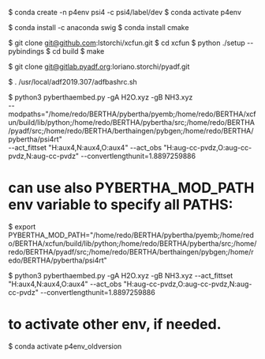 $ conda create -n p4env psi4 -c psi4/label/dev
$ conda activate p4env

$ conda install -c anaconda swig
$ conda install cmake

$ git clone git@github.com:lstorchi/xcfun.git
$ cd xcfun
$ python ./setup --pybindings 
$ cd build
$ make

$ git clone git@gitlab.pyadf.org:loriano.storchi/pyadf.git

$ . /usr/local/adf2019.307/adfbashrc.sh 


$ python3 pyberthaembed.py -gA H2O.xyz -gB NH3.xyz  \
  --modpaths="/home/redo/BERTHA/pybertha/pyemb;/home/redo/BERTHA/xcfun/build/lib/python;/home/redo/BERTHA/pybertha/src;/home/redo/BERTHA/pyadf/src;/home/redo/BERTHA/berthaingen/pybgen;/home/redo/BERTHA/pybertha/psi4rt" \
  --act_fittset "H:aux4,N:aux4,O:aux4" --act_obs "H:aug-cc-pvdz,O:aug-cc-pvdz,N:aug-cc-pvdz" --convertlengthunit=1.8897259886

# can use also PYBERTHA_MOD_PATH env variable to specify all PATHS:

$ export PYBERTHA_MOD_PATH="/home/redo/BERTHA/pybertha/pyemb;/home/redo/BERTHA/xcfun/build/lib/python;/home/redo/BERTHA/pybertha/src;/home/redo/BERTHA/pyadf/src;/home/redo/BERTHA/berthaingen/pybgen;/home/redo/BERTHA/pybertha/psi4rt"

$ python3 pyberthaembed.py -gA H2O.xyz -gB NH3.xyz --act_fittset "H:aux4,N:aux4,O:aux4" --act_obs "H:aug-cc-pvdz,O:aug-cc-pvdz,N:aug-cc-pvdz" --convertlengthunit=1.8897259886

# to activate other env, if needed.

$ conda activate p4env_oldversion


